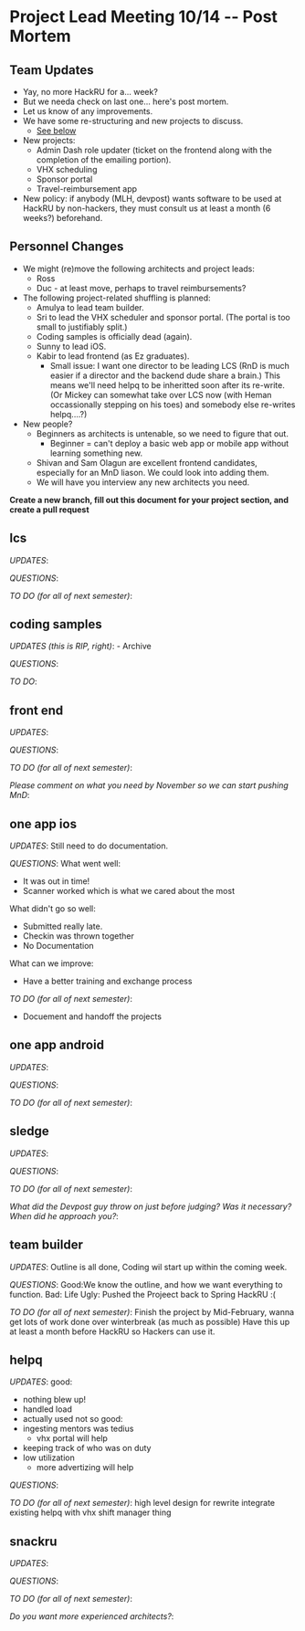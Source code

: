 # Project Lead Meeting 10/14 -- Post Mortem
## Team Updates

- Yay, no more HackRU for a... week?
- But we needa check on last one... here's post mortem.
- Let us know of any improvements.
- We have some re-structuring and new projects to discuss.
    - [See below](#personnel-changes)
- New projects:
    - Admin Dash role updater (ticket on the frontend along
      with the completion of the emailing portion).
    - VHX scheduling
    - Sponsor portal
    - Travel-reimbursement app
- New policy: if anybody (MLH, devpost) wants software to be used at
  HackRU by non-hackers, they must consult us at least a month (6 weeks?)
  beforehand.

## Personnel Changes

- We might (re)move the following architects and project leads:
    - Ross
    - Duc - at least move, perhaps to travel reimbursements?
- The following project-related shuffling is planned:
    - Amulya to lead team builder.
    - Sri to lead the VHX scheduler and sponsor portal.
      (The portal is too small to justifiably split.)
    - Coding samples is officially dead (again).
    - Sunny to lead iOS.
    - Kabir to lead frontend (as Ez graduates).
        - Small issue: I want one director to be leading LCS
          (RnD is much easier if a director and the backend
          dude share a brain.) This means we'll need helpq
          to be inheritted soon after its re-write. (Or Mickey
          can somewhat take over LCS now (with Heman occassionally
          stepping on his toes) and somebody else re-writes
          helpq....?)
- New people?
    - Beginners as architects is untenable, so we need to figure that out.
        - Beginner = can't deploy a basic web app or mobile app without learning
          something new.
    - Shivan and Sam Olagun are excellent frontend candidates, especially for
      an MnD liason. We could look into adding them.
    - We will have you interview any new architects you need.

**Create a new branch, fill out this document for your project section, and create a pull request**

## lcs

_UPDATES_:

_QUESTIONS_:

_TO DO (for all of next semester)_:

## coding samples

_UPDATES (this is RIP, right)_: - Archive

_QUESTIONS_:

_TO DO_:

## front end

_UPDATES_:

_QUESTIONS_:

_TO DO (for all of next semester)_:

_Please comment on what you need by November so we can start pushing MnD_:

## one app ios

_UPDATES_:
Still need to do documentation.

_QUESTIONS_:
What went well:
  * It was out in time!
  * Scanner worked which is what we cared about the most
  
What didn't go so well:
  * Submitted really late.
  * Checkin was thrown together
  * No Documentation
  
What can we improve:
  * Have a better training and exchange process

_TO DO (for all of next semester)_:
  * Docuement and handoff the projects

## one app android

_UPDATES_:

_QUESTIONS_:

_TO DO (for all of next semester)_:

## sledge

_UPDATES_:

_QUESTIONS_:

_TO DO (for all of next semester)_:

_What did the Devpost guy throw on just before judging? Was it necessary? When did he approach you?_:

## team builder

_UPDATES_: Outline is all done, Coding wil start up within the coming week.

_QUESTIONS_: Good:We know the outline, and how we want everything to function.
            Bad: Life
            Ugly: Pushed the Projeect back to Spring HackRU :(

_TO DO (for all of next semester)_: Finish the project by Mid-February, wanna get lots of work done over winterbreak (as much as possible) Have this up at least a month before HackRU so Hackers can use it. 

## helpq

_UPDATES_:
good:
- nothing blew up!
- handled load
- actually used
not so good:
- ingesting mentors was tedius
  + vhx portal will help
- keeping track of who was on duty
- low utilization
  + more advertizing will help

_QUESTIONS_:

_TO DO (for all of next semester)_:
high level design for rewrite
integrate existing helpq with vhx shift manager thing

## snackru

_UPDATES_:

_QUESTIONS_:

_TO DO (for all of next semester)_:

_Do you want more experienced architects?_:
